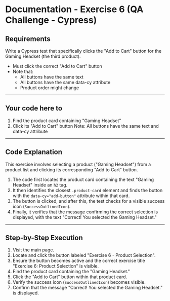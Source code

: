 # Documentation - Exercise 6 (QA Challenge - Cypress)

## Requirements

Write a Cypress test that specifically clicks the "Add to Cart" button for the Gaming Headset (the third product).

- Must click the correct "Add to Cart" button
- Note that:
  - All buttons have the same text
  - All buttons have the same data-cy attribute
  - Product order might change

---

## Your code here to

1. Find the product card containing "Gaming Headset"
2. Click its "Add to Cart" button
Note: All buttons have the same text and data-cy attribute

---

## Code Explanation

This exercise involves selecting a product ("Gaming Headset") from a product list and clicking its corresponding "Add to Cart" button.

1. The code first locates the product card containing the text "Gaming Headset" inside an `h2` tag.
2. It then identifies the closest `.product-card` element and finds the button with the `data-cy="add-button"` attribute within that card.
3. The button is clicked, and after this, the test checks for a visible success icon (`SuccessOutlinedIcon`).
4. Finally, it verifies that the message confirming the correct selection is displayed, with the text "Correct! You selected the Gaming Headset."

---

## Step-by-Step Execution

1. Visit the main page.
2. Locate and click the button labeled "Exercise 6 - Product Selection".
3. Ensure the button becomes active and the correct exercise title "Exercise 6: Product Selection" is visible.
4. Find the product card containing the "Gaming Headset."
5. Click the "Add to Cart" button within that product card.
6. Verify the success icon (`SuccessOutlinedIcon`) becomes visible.
7. Confirm that the message "Correct! You selected the Gaming Headset." is displayed.